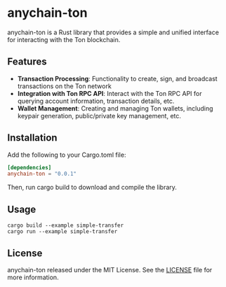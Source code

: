# anychain-ton

anychain-ton is a Rust library that provides a simple and unified interface for interacting with the Ton
blockchain.

## Features

- **Transaction Processing**: Functionality to create, sign, and broadcast transactions on the Ton network
- **Integration with Ton RPC API**: Interact with the Ton RPC API for querying account information, transaction
  details, etc.
- **Wallet Management**: Creating and managing Ton wallets, including keypair
  generation, public/private key management, etc.

## Installation

Add the following to your Cargo.toml file:

```toml
[dependencies]
anychain-ton = "0.0.1"
```

Then, run cargo build to download and compile the library.

## Usage

```shell
cargo build --example simple-transfer
cargo run --example simple-transfer
```

## License

anychain-ton released under the MIT License. See the [LICENSE](LICENSE) file for more information. 
